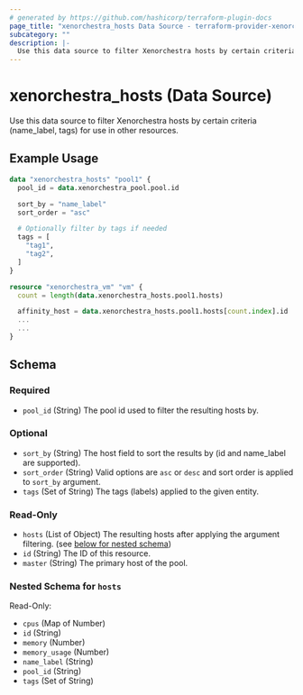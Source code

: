 ```yaml
---
# generated by https://github.com/hashicorp/terraform-plugin-docs
page_title: "xenorchestra_hosts Data Source - terraform-provider-xenorchestra"
subcategory: ""
description: |-
  Use this data source to filter Xenorchestra hosts by certain criteria (name_label, tags) for use in other resources.
---
```


# xenorchestra_hosts (Data Source)

Use this data source to filter Xenorchestra hosts by certain criteria (name_label, tags) for use in other resources.

## Example Usage

```terraform
data "xenorchestra_hosts" "pool1" {
  pool_id = data.xenorchestra_pool.pool.id

  sort_by = "name_label"
  sort_order = "asc"

  # Optionally filter by tags if needed
  tags = [
    "tag1",
    "tag2",
  ]
}

resource "xenorchestra_vm" "vm" {
  count = length(data.xenorchestra_hosts.pool1.hosts)

  affinity_host = data.xenorchestra_hosts.pool1.hosts[count.index].id
  ...
  ...
}
```

<!-- schema generated by tfplugindocs -->
## Schema

### Required

- `pool_id` (String) The pool id used to filter the resulting hosts by.

### Optional

- `sort_by` (String) The host field to sort the results by (id and name_label are supported).
- `sort_order` (String) Valid options are `asc` or `desc` and sort order is applied to `sort_by` argument.
- `tags` (Set of String) The tags (labels) applied to the given entity.

### Read-Only

- `hosts` (List of Object) The resulting hosts after applying the argument filtering. (see [below for nested schema](#nestedatt--hosts))
- `id` (String) The ID of this resource.
- `master` (String) The primary host of the pool.

<a id="nestedatt--hosts"></a>
### Nested Schema for `hosts`

Read-Only:

- `cpus` (Map of Number)
- `id` (String)
- `memory` (Number)
- `memory_usage` (Number)
- `name_label` (String)
- `pool_id` (String)
- `tags` (Set of String)
